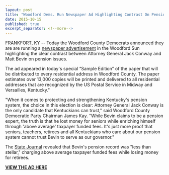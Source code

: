 ```yaml
---
layout: post
title: "Woodford Dems. Run Newspaper Ad Highlighting Contrast On Pensions In KY Gov, Race"
date: 2015-10-15
published: true
excerpt_separator: <!--more-->
---
```


FRANKFORT, KY -- Today the Woodford County Democrats announced they are are running a [newspaper advertisement](http://kydemocrat.com/sites/default/files/Woodford%20Sun%20Ad.jpg) in the Woodford Sun highlighting the clear contrast between Attorney General Jack Conway and Matt Bevin on pension issues.

<!--more-->
 
The ad appeared in today's special “Sample Edition” of the paper that will be distributed to every residential address in Woodford County. The paper estimates over 13,000 copies will be printed and delivered to all residential addresses that are recognized by the US Postal Service in Midway and Versailles, Kentucky."
 
"When it comes to protecting and strengthening Kentucky's pension system, the choice in this election is clear: Attorney General Jack Conway is the only candidate that Kentuckians can trust," said Woodford County Democratic Party Chairman James Kay. "While Bevin claims to be a pension expert, the truth is that he lost money for seniors while enriching himself through 'above average' taxpayer funded fees. It's just more proof that seniors, teachers, retirees and all Kentuckians who care about our pension system cannot trust Bevin to serve as our governor." 
 
The [State Journal](http://www.state-journal.com/latest%20headlines/2015/09/05/bevin-s-pension-experience-less-than-stellar) revealed that Bevin's pension record was "less than stellar," charging above average taxpayer funded fees while losing money for retirees. 

**[VIEW THE AD HERE](http://kydemocrat.com/sites/default/files/Woodford%20Sun%20Ad.jpg)**